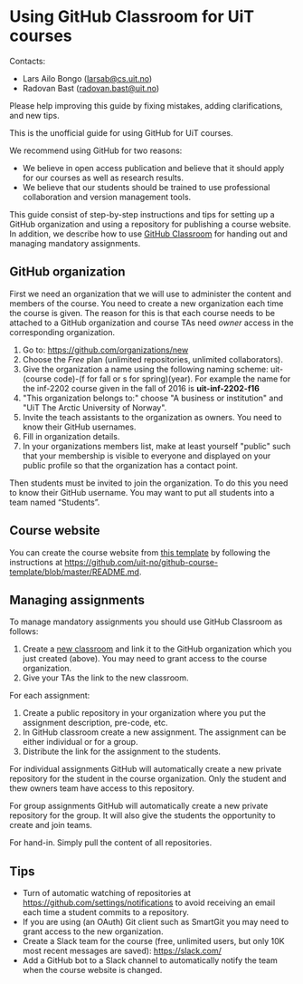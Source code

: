 # Using GitHub Classroom for UiT courses

Contacts:
- Lars Ailo Bongo (larsab@cs.uit.no)
- Radovan Bast (radovan.bast@uit.no)

Please help improving this guide by fixing mistakes, adding clarifications, and new tips.

This is the unofficial guide for using GitHub for UiT courses.

We recommend using GitHub for two reasons:
- We believe in open access publication and believe that it should apply for our courses as well as research results.
- We believe that our students should be trained to use professional collaboration and version management tools.

This guide consist of step-by-step instructions and tips for setting up a
GitHub organization and using a repository for publishing a course website. In
addition, we describe how to use [GitHub Classroom](https://classroom.github.com/)
for handing out and managing mandatory assignments.


## GitHub organization

First we need an organization that we will use to administer the content and
members of the course. You need to create a new organization each time the
course is given. The reason for this is that each course needs to be attached
to a GitHub organization and course TAs need *owner* access in the
corresponding organization.

1. Go to: https://github.com/organizations/new
2. Choose the *Free* plan (unlimited repositories, unlimited collaborators).
3. Give the organization a name using the following naming scheme: uit-(course
   code)-(f for fall or s for spring)(year). For example the name for the
   inf-2202 course given in the fall of 2016 is **uit-inf-2202-f16**
4. "This organization belongs to:" choose "A business or institution"
   and "UiT The Arctic University of Norway".
5. Invite the teach assistants to the organization as owners. You need to know
   their GitHub usernames.
6. Fill in organization details.
7. In your organizations members list, make at least yourself "public" such
   that your membership is visible to everyone and displayed on your public
   profile so that the organization has a contact point.

Then students must be invited to join the organization. To do this you need to
know their GitHub username. You may want to put all students into a team named
“Students”.


## Course website

You can create the course website from
[this template](https://github.com/uit-no/github-course-template)
by following the instructions at
https://github.com/uit-no/github-course-template/blob/master/README.md.


## Managing assignments

To manage mandatory assignments you should use GitHub Classroom as follows:

1. Create a [new classroom](https://classroom.github.com/classrooms/new) and
   link it to the GitHub organization which you just created (above). You may
   need to grant access to the course organization.
2. Give your TAs the link to the new classroom.

For each assignment:

1. Create a public repository in your organization where you put the assignment
   description, pre-code, etc.
2. In GitHub classroom create a new assignment. The assignment can be either
   individual or for a group.
3. Distribute the link for the assignment to the students.

For individual assignments GitHub will automatically create a new private
repository for the student in the course organization. Only the student and
thew owners team have access to this repository.

For group assignments GitHub will automatically create a new private repository
for the group. It will also give the students the opportunity to create and
join teams.

For hand-in. Simply pull the content of all repositories.


## Tips

- Turn of automatic watching of repositories at
  https://github.com/settings/notifications to avoid receiving an email each
  time a student commits to a repository.
- If you are using (an OAuth) Git client such as SmartGit you may need to grant
  access to the new organization.
- Create a Slack team for the course (free, unlimited users, but only 10K most
  recent messages are saved): https://slack.com/
- Add a GitHub bot to a Slack channel to automatically notify the team when the
  course website is changed.
